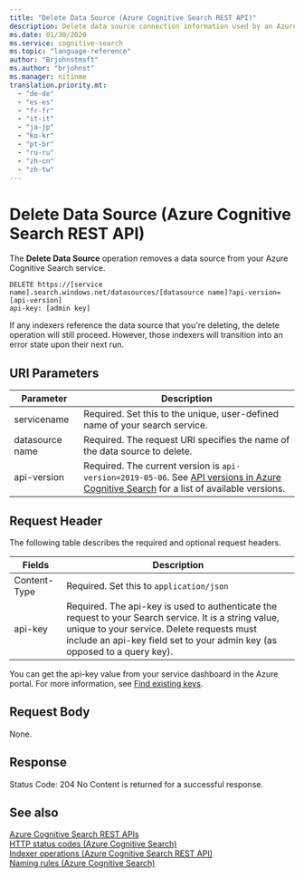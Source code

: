 ```yaml
---
title: "Delete Data Source (Azure Cognitive Search REST API)"
description: Delete data source connection information used by an Azure Cognitive Search indexer.
ms.date: 01/30/2020
ms.service: cognitive-search
ms.topic: "language-reference"
author: "Brjohnstmsft"
ms.author: "brjohnst"
ms.manager: nitinme
translation.priority.mt:
  - "de-de"
  - "es-es"
  - "fr-fr"
  - "it-it"
  - "ja-jp"
  - "ko-kr"
  - "pt-br"
  - "ru-ru"
  - "zh-cn"
  - "zh-tw"
---
```

# Delete Data Source (Azure Cognitive Search REST API)

The **Delete Data Source** operation removes a data source from your Azure Cognitive Search service.  

```http
DELETE https://[service name].search.windows.net/datasources/[datasource name]?api-version=[api-version]  
api-key: [admin key]  
```  

If any indexers reference the data source that you're deleting, the delete operation will still proceed. However, those indexers will transition into an error state upon their next run.  

 ## URI Parameters

| Parameter	  | Description  | 
|-------------|--------------|
| servicename | Required. Set this to the unique, user-defined name of your search service. |
| datasource name  | Required. The request URI specifies the name of the data source to delete.   |
| api-version | Required. The current version is `api-version=2019-05-06`. See [API versions in Azure Cognitive Search](https://docs.microsoft.com/azure/search/search-api-versions) for a list of available versions.|

## Request Header 

The following table describes the required and optional request headers.  

|Fields              |Description      |  
|--------------------|-----------------|  
|Content-Type|Required. Set this to `application/json`|  
|api-key|Required. The api-key is used to authenticate the request to your Search service. It is a string value, unique to your service. Delete requests must include an api-key field set to your admin key (as opposed to a query key).|  

You can get the api-key value from your service dashboard in the Azure portal. For more information, see [Find existing keys](https://docs.microsoft.com/azure/search/search-security-api-keys#find-existing-keys).

## Request Body
None. 

## Response  
 Status Code: 204 No Content is returned for a successful response.  

## See also  
 [Azure Cognitive Search REST APIs](index.md)   
 [HTTP status codes &#40;Azure Cognitive Search&#41;](http-status-codes.md)   
 [Indexer operations &#40;Azure Cognitive Search REST API&#41;](indexer-operations.md)   
 [Naming rules &#40;Azure Cognitive Search&#41;](naming-rules.md)  
